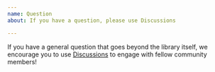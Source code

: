 ```yaml
---
name: Question
about: If you have a question, please use Discussions

---
```


If you have a general question that goes beyond the library itself, we encourage you to use [Discussions](https://github.com/googleapis/google-cloud-node/discussions)
to engage with fellow community members!
